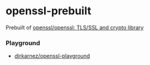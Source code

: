 openssl-prebuilt
================
Prebuilt of [openssl/openssl: TLS/SSL and crypto library](https://github.com/openssl/openssl)

### Playground
- [dirkarnez/openssl-playground](https://github.com/dirkarnez/openssl-playground)
